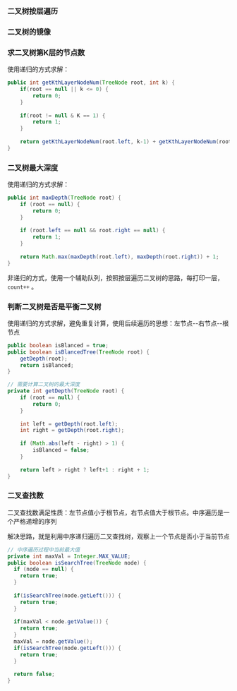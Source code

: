 ### 二叉树按层遍历

### 二叉树的镜像

### 求二叉树第K层的节点数

使用递归的方式求解：

```java
public int getKthLayerNodeNum(TreeNode root, int k) {
    if(root == null || k <= 0) {
        return 0;
    }
    
    if(root != null & K == 1) {
        return 1;
    }
    
    return getKthLayerNodeNum(root.left, k-1) + getKthLayerNodeNum(root.right, k-1);
}
```

### 二叉树最大深度

使用递归的方式求解：

```java
public int maxDepth(TreeNode root) {
    if (root == null) {
        return 0;
    }
    
    if (root.left == null && root.right == null) {
        return 1;
    }
    
    return Math.max(maxDepth(root.left), maxDepth(root.right)) + 1;
}
```

非递归的方式，使用一个辅助队列，按照按层遍历二叉树的思路，每打印一层，`count++` 。

### 判断二叉树是否是平衡二叉树

使用递归的方式求解，避免重复计算，使用后续遍历的思想：左节点--右节点--根节点

```java
public boolean isBlanced = true;
public boolean isBlancedTree(TreeNode root) {
    getDepth(root);
    return isBlanced;
}

// 需要计算二叉树的最大深度
private int getDepth(TreeNode root) {
    if (root == null) {
        return 0;
    }
    
    int left = getDepth(root.left);
    int right = getDepth(root.right);
    
    if (Math.abs(left - right) > 1) {
        isBlanced = false;
    }
    
    return left > right ? left+1 : right + 1;
}
```

### 二叉查找数

二叉查找数满足性质：左节点值小于根节点，右节点值大于根节点。中序遍历是一个严格递增的序列

解决思路，就是利用中序递归遍历二叉查找树，观察上一个节点是否小于当前节点

```java
// 中序遍历过程中当前最大值
private int maxVal = Integer.MAX_VALUE;
public boolean isSearchTree(TreeNode node) {
  if (node == null) {
    return true;
  }
  
  if(isSearchTree(node.getLeft())) {
    return true;
  }
  
  if(maxVal < node.getValue()) {
    return true;
  }
  maxVal = node.getValue();
  if(isSearchTree(node.getLeft())) {
    return true;
  }
  
  return false;
}
```

